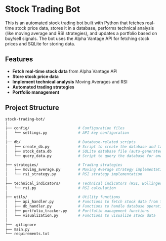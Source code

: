 # Stock Trading Bot

This is an automated stock trading bot built with Python that fetches real-time stock price data, stores it in a database, performs technical analysis (like moving average and RSI strategies), and updates a portfolio based on buy/sell signals. The bot uses the Alpha Vantage API for fetching stock prices and SQLite for storing data.

## Features

- **Fetch real-time stock data** from Alpha Vantage API
- **Store stock price data** 
- **Implement technical analysis** Moving Averages and RSI
- **Automated trading strategies** 
- **Portfolio management**


## Project Structure

```bash
stock-trading-bot/
│
├── config/                      # Configuration files
│   └── settings.py              # API key configuration
│
├── db/                          # Database-related scripts
│   ├── create_db.py             # Script to create the database and tables
│   ├── stock_data.db            # SQLite database file (auto-generated)
│   └── query_data.py            # Script to query the database for analysis
│
├── strategies/                  # Trading strategies
│   ├── moving_average.py        # Moving Average strategy implementation
│   └── rsi_strategy.py          # RSI strategy implementation
│
├── technical_indicators/        # Technical indicators (RSI, Bollinger Bands, etc.)
│   └── rsi.py                   # RSI calculation
│
├── utils/                       # Utility functions
│   ├── api_handler.py           # Functions to fetch stock data from the API
│   ├── db_handler.py            # Functions to handle database operations
│   ├── portfolio_tracker.py     # Portfolio management functions
│   └── visualization.py         # Functions to visualize stock data
│
├── .gitignore                  
├── main.py
└── requirements.txt             

